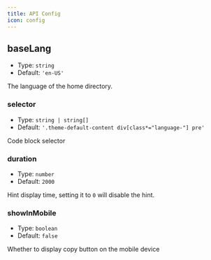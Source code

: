 ```yaml
---
title: API Config
icon: config
---
```


## baseLang

- Type: `string`
- Default: `'en-US'`

The language of the home directory.

### selector

- Type: `string | string[]`
- Default: `'.theme-default-content div[class*="language-"] pre'`

Code block selector

### duration

- Type: `number`
- Default: `2000`

Hint display time, setting it to `0` will disable the hint.

### showInMobile

- Type: `boolean`
- Default: `false`

Whether to display copy button on the mobile device
